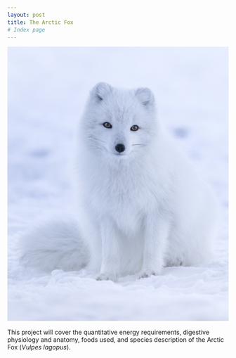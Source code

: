 ```yaml
---
layout: post
title: The Arctic Fox
# Index page
---
```



![cool fox](/assets/img/FoxInSnow.jpg)

This project will cover the quantitative energy requirements, digestive
physiology and anatomy, foods used, and species description of the Arctic Fox
(_Vulpes lagopus_).
